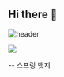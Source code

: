 ## Hi there 👋

![header](https://capsule-render.vercel.app/api?type=waving&color=auto&height=250&section=header&text=Welcome%20to%20HJ0312&fontSize=40&animation=fadeIn&fontAlignY=40)

<img src="https://img.shields.io/badge/java-007396?style=for-the-badge&logo=OpenJDK&logoColor=white"> 

-- 스프링 뱃지
